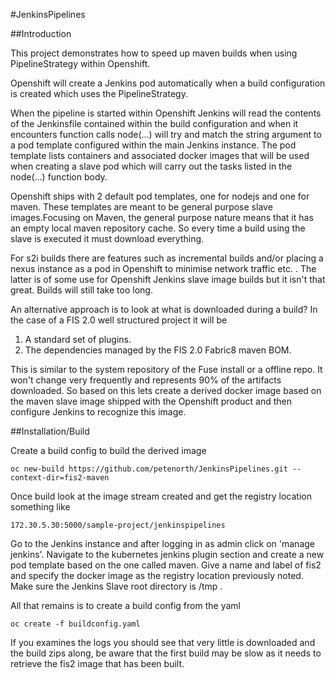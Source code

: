 #JenkinsPipelines

##Introduction

This project demonstrates how to speed up maven builds when using PipelineStrategy within Openshift.

Openshift will create a Jenkins pod automatically when a build configuration is created which uses the PipelineStrategy.

When the pipeline is started within Openshift Jenkins will read the contents of the Jenkinsfile contained within the build configuration and when it encounters function calls node(...) will try and match the string argument to a pod template configured within the main Jenkins instance. The pod template lists containers and associated docker images that will be used when creating a slave pod which will carry out the tasks listed in the node(...) function body.

Openshift ships with 2 default pod templates, one for nodejs and one for maven. These templates are meant to be general purpose slave images.Focusing on Maven, the general purpose nature means that it has an empty local maven repository cache. So every time a build using the slave is executed it must download everything.

For s2i builds there are features such as incremental builds and/or placing a nexus instance as a pod in Openshift to minimise network traffic etc. . The latter is of some use for Openshift Jenkins slave image builds but it isn't that great. Builds will still take too long.

An alternative approach is to look at what is downloaded during a build? In the case of a FIS 2.0 well structured project it will be

  1) A standard set of plugins.
  2) The dependencies managed by the FIS 2.0 Fabric8 maven BOM.
  
This is similar to the system repository of the Fuse install or a offline repo. It won't change very frequently and represents 90% of the artifacts downloaded. So based on this lets create a derived docker image based on the maven slave image shipped with the Openshift product and then configure Jenkins to recognize this image.

##Installation/Build

Create a build config to build the derived image

    oc new-build https://github.com/petenorth/JenkinsPipelines.git --context-dir=fis2-maven
    
Once build look at the image stream created and get the registry location something like

    172.30.5.30:5000/sample-project/jenkinspipelines
    
Go to the Jenkins instance and after logging in as admin click on 'manage jenkins'. Navigate to the kubernetes jenkins plugin section and create a new pod template based on the one called maven. Give a name and label of fis2 and specify the docker image as the registry location previously noted. Make sure the Jenkins Slave root directory is /tmp .

All that remains is to create a build config from the yaml

    oc create -f buildconfig.yaml

If you examines the logs you should see that very little is downloaded and the build zips along, be aware that the first build may be slow as it needs to retrieve the fis2 image that has been built.
